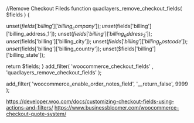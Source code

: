 //Remove Checkout Fileds
function quadlayers_remove_checkout_fields( $fields ) {

 unset($fields['billing']['billing_company']);
 unset($fields['billing']['billing_address_1']);
 unset($fields['billing']['billing_address_2']);
 unset($fields['billing']['billing_city']);
 unset($fields['billing']['billing_postcode']);
 unset($fields['billing']['billing_country']);
 unset($fields['billing']['billing_state']);

 return $fields; 
}
add_filter( 'woocommerce_checkout_fields' , 'quadlayers_remove_checkout_fields' );

add_filter( 'woocommerce_enable_order_notes_field', '__return_false', 9999 );


<!-- Details in -->
https://developer.woo.com/docs/customizing-checkout-fields-using-actions-and-filters/
https://www.businessbloomer.com/woocommerce-checkout-quote-system/
